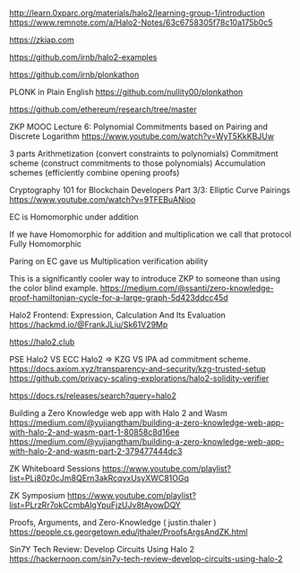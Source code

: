 http://learn.0xparc.org/materials/halo2/learning-group-1/introduction
https://www.remnote.com/a/Halo2-Notes/63c6758305f78c10a175b0c5



https://zkiap.com

https://github.com/irnb/halo2-examples

https://github.com/irnb/plonkathon

PLONK in Plain English
https://github.com/nullity00/plonkathon

https://github.com/ethereum/research/tree/master

ZKP MOOC Lecture 6: Polynomial Commitments based on Pairing and Discrete Logarithm
https://www.youtube.com/watch?v=WyT5KkKBJUw


3 parts
Arithmetization (convert constraints to polynomials)
Commitment scheme (construct commitments to those polynomials)
Accumulation schemes (efficiently combine opening proofs)

Cryptography 101 for Blockchain Developers Part 3/3: Elliptic Curve Pairings
https://www.youtube.com/watch?v=9TFEBuANioo

EC is Homomorphic under addition 

If we have Homomorphic for addition and multiplication we call that protocol Fully Homomorphic

Paring on EC gave us Multiplication verification ability


This is a significantly cooler way to introduce ZKP to someone than using the color blind example.
https://medium.com/@ssanti/zero-knowledge-proof-hamiltonian-cycle-for-a-large-graph-5d423ddcc45d

Halo2 Frontend: Expression, Calculation And Its Evaluation
https://hackmd.io/@FrankJLiu/Sk61V29Mp


https://halo2.club

PSE Halo2 VS ECC Halo2 => KZG VS IPA ad commitment scheme. 
https://docs.axiom.xyz/transparency-and-security/kzg-trusted-setup
https://github.com/privacy-scaling-explorations/halo2-solidity-verifier


https://docs.rs/releases/search?query=halo2

Building a Zero Knowledge web app with Halo 2 and Wasm 
https://medium.com/@yujiangtham/building-a-zero-knowledge-web-app-with-halo-2-and-wasm-part-1-80858c8d16ee
https://medium.com/@yujiangtham/building-a-zero-knowledge-web-app-with-halo-2-and-wasm-part-2-379477444dc3

ZK Whiteboard Sessions
https://www.youtube.com/playlist?list=PLj80z0cJm8QErn3akRcqvxUsyXWC81OGq

ZK Symposium
https://www.youtube.com/playlist?list=PLrzRr7okCcmbAlgYpuFjzUJv8tAyowDQY

Proofs, Arguments, and Zero-Knowledge (  justin.thaler )
https://people.cs.georgetown.edu/jthaler/ProofsArgsAndZK.html

Sin7Y Tech Review: Develop Circuits Using Halo 2
https://hackernoon.com/sin7y-tech-review-develop-circuits-using-halo-2











